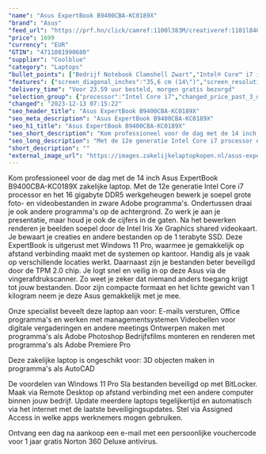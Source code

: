 ```yaml
---
"name": "Asus ExpertBook B9400CBA-KC0189X"
"brand": "Asus"
"feed_url": "https://prf.hn/click/camref:1100l383M/creativeref:1101l84031/destination:https%3A%2F%2Fwww.coolblue.nl%2Fproduct%2F920591"
"price": 1699
"currency": "EUR"
"GTIN": "4711081990680"
"supplier": "Coolblue"
"category": "Laptops"
"bullet_points": ["Bedrijf Notebook Clamshell Zwart","Intel® Core™ i7 i7-1255U","35,6 cm (14\") Full HD 1920 x 1080 Pixels LED backlight 16:9","16 GB LPDDR5-SDRAM 1700 MHz","1 TB SSD","Intel Iris Xe Graphics","Wi-Fi 6E (802.11ax) Bluetooth 5.2","Lithium-Ion (Li-Ion) 66 Wh 65 W","Windows 11 Pro 64-bit"]
"features": {"screen_diagonal_inches":"35,6 cm (14\")","screen_resolution":"1920 x 1080 Pixels","processor_family":"Intel® Core™ i7","memory_size":"16 GB","memory_type":"LPDDR5-SDRAM","total_storage_space":"1 TB","operating_system":"Windows 11 Pro","battery_capacity":"66 Wh","width":"320 mm","depth":"203 mm","height":"14,9 mm","weight":"1,01 kg"}
"delivery_time": "Voor 23.59 uur besteld, morgen gratis bezorgd"
"selection_group": {"processor":"Intel Core i7","changed_price_past_3_days":false,"product_family":"ExpertBook"}
"changed": "2023-12-13 07:15:22"
"seo_header_title": "Asus ExpertBook B9400CBA-KC0189X"
"seo_meta_description": "Asus ExpertBook B9400CBA-KC0189X"
"seo_h1_title": "Asus ExpertBook B9400CBA-KC0189X"
"seo_short_description": "Kom professioneel voor de dag met de 14 inch Asus ExpertBook B9400CBA-KC0189X zakelijke laptop."
"seo_long_description": "Met de 12e generatie Intel Core i7 processor en het 16 gigabyte DDR5 werkgeheugen bewerk je soepel grote foto- en videobestanden in zware Adobe programma's. Ondertussen draai je ook andere programma's op de achtergrond. Zo werk je aan je presentatie, maar houd je ook de cijfers in de gaten. Na het bewerken renderen je beelden soepel door de Intel Iris Xe Graphics shared videokaart. Je bewaart je creaties en andere bestanden op de 1 terabyte SSD. Deze ExpertBook is uitgerust met Windows 11 Pro, waarmee je gemakkelijk op afstand verbinding maakt met de systemen op kantoor. Handig als je vaak op verschillende locaties werkt. Daarnaast zijn je bestanden beter beveiligd door de TPM 2. 0 chip. Je logt snel en veilig in op deze Asus via de vingerafdrukscanner. Zo weet je zeker dat niemand anders toegang krijgt tot jouw bestanden. Door zijn compacte formaat en het lichte gewicht van 1 kilogram neem je deze Asus gemakkelijk met je mee. \r\n\r\nOnze specialist beveelt deze laptop aan voor:\r\nE-mails versturen, Office programma's en werken met managementsystemen\r\nVideobellen voor digitale vergaderingen en andere meetings\r\nOntwerpen maken met programma's als Adobe Photoshop\r\nBedrijfsfilms monteren en renderen met programma's als Adobe Premiere Pro\r\n\r\n\r\nDeze zakelijke laptop is ongeschikt voor:\r\n3D objecten maken in programma's als AutoCAD \r\n\r\n\r\nDe voordelen van Windows 11 Pro\r\nSla bestanden beveiligd op met BitLocker. \r\nMaak via Remote Desktop op afstand verbinding met een andere computer binnen jouw bedrijf. \r\nUpdate meerdere laptops tegelijkertijd en automatisch via het internet met de laatste beveiligingsupdates. \r\nStel via Assigned Access in welke apps werknemers mogen gebruiken. \r\n\r\n \r\nOntvang een dag na aankoop een e-mail met een persoonlijke vouchercode voor 1 jaar gratis Norton 360 Deluxe antivirus."
"short_description": ""
"external_image_url": "https://images.zakelijkelaptopkopen.nl/asus-expertbook-b9400cba-kc0189x.webp"
---
```


Kom professioneel voor de dag met de 14 inch Asus ExpertBook B9400CBA-KC0189X zakelijke laptop. Met de 12e generatie Intel Core i7 processor en het 16 gigabyte DDR5 werkgeheugen bewerk je soepel grote foto- en videobestanden in zware Adobe programma's. Ondertussen draai je ook andere programma's op de achtergrond. Zo werk je aan je presentatie, maar houd je ook de cijfers in de gaten. Na het bewerken renderen je beelden soepel door de Intel Iris Xe Graphics shared videokaart. Je bewaart je creaties en andere bestanden op de 1 terabyte SSD. Deze ExpertBook is uitgerust met Windows 11 Pro, waarmee je gemakkelijk op afstand verbinding maakt met de systemen op kantoor. Handig als je vaak op verschillende locaties werkt. Daarnaast zijn je bestanden beter beveiligd door de TPM 2.0 chip. Je logt snel en veilig in op deze Asus via de vingerafdrukscanner. Zo weet je zeker dat niemand anders toegang krijgt tot jouw bestanden. Door zijn compacte formaat en het lichte gewicht van 1 kilogram neem je deze Asus gemakkelijk met je mee. 

Onze specialist beveelt deze laptop aan voor:
E-mails versturen, Office programma's en werken met managementsystemen
Videobellen voor digitale vergaderingen en andere meetings
Ontwerpen maken met programma's als Adobe Photoshop
Bedrijfsfilms monteren en renderen met programma's als Adobe Premiere Pro


Deze zakelijke laptop is ongeschikt voor:
3D objecten maken in programma's als AutoCAD 


De voordelen van Windows 11 Pro
Sla bestanden beveiligd op met BitLocker.
Maak via Remote Desktop op afstand verbinding met een andere computer binnen jouw bedrijf.
Update meerdere laptops tegelijkertijd en automatisch via het internet met de laatste beveiligingsupdates.
Stel via Assigned Access in welke apps werknemers mogen gebruiken.

 
Ontvang een dag na aankoop een e-mail met een persoonlijke vouchercode voor 1 jaar gratis Norton 360 Deluxe antivirus.